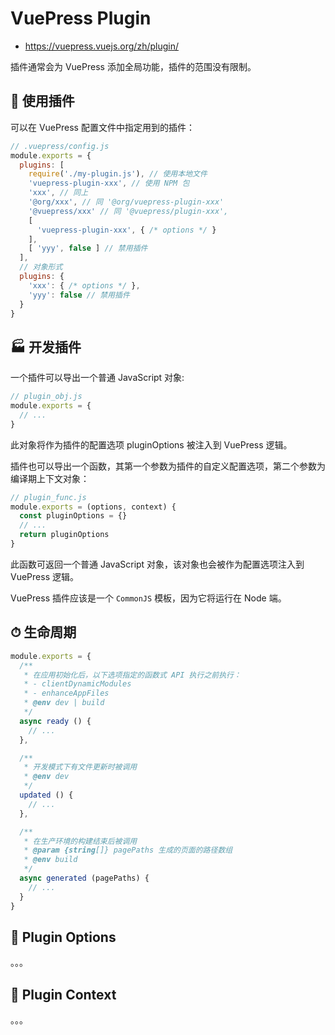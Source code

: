 # VuePress Plugin

- <https://vuepress.vuejs.org/zh/plugin/>

插件通常会为 VuePress 添加全局功能，插件的范围没有限制。

## 🧩 使用插件

可以在 VuePress 配置文件中指定用到的插件：

```js
// .vuepress/config.js
module.exports = {
  plugins: [
    require('./my-plugin.js'), // 使用本地文件
    'vuepress-plugin-xxx', // 使用 NPM 包
    'xxx', // 同上
    '@org/xxx', // 同 '@org/vuepress-plugin-xxx'
    '@vuepress/xxx' // 同 '@vuepress/plugin-xxx',
    [
      'vuepress-plugin-xxx', { /* options */ }
    ],
    [ 'yyy', false ] // 禁用插件
  ],
  // 对象形式
  plugins: {
    'xxx': { /* options */ },
    'yyy': false // 禁用插件
  }
}
```

## 🏭 开发插件

一个插件可以导出一个普通 JavaScript 对象:

```js
// plugin_obj.js
module.exports = {
  // ...
}
```

此对象将作为插件的配置选项 pluginOptions 被注入到 VuePress 逻辑。

插件也可以导出一个函数，其第一个参数为插件的自定义配置选项，第二个参数为编译期上下文对象：

```js
// plugin_func.js
module.exports = (options, context) {
  const pluginOptions = {}
  // ...
  return pluginOptions
}
```

此函数可返回一个普通 JavaScript 对象，该对象也会被作为配置选项注入到 VuePress 逻辑。

VuePress 插件应该是一个 `CommonJS` 模板，因为它将运行在 Node 端。

## ⏱ 生命周期

```js
module.exports = {
  /**
   * 在应用初始化后，以下选项指定的函数式 API 执行之前执行：
   * - clientDynamicModules
   * - enhanceAppFiles
   * @env dev | build
   */
  async ready () {
    // ...
  },

  /**
   * 开发模式下有文件更新时被调用
   * @env dev
   */
  updated () {
    // ...
  },

  /**
   * 在生产环境的构建结束后被调用
   * @param {string[]} pagePaths 生成的页面的路径数组
   * @env build
   */
  async generated (pagePaths) {
    // ...
  }
}
```

## 🍨 Plugin Options

。。。

## 🔮 Plugin Context

。。。
